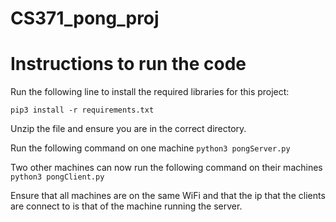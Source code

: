 # CS371_pong_proj

Instructions to run the code
=============================

Run the following line to install the required libraries for this project:

`pip3 install -r requirements.txt`

Unzip the file and ensure you are in the correct directory.

Run the following command on one machine
`python3 pongServer.py`

Two other machines can now run the following command on their machines
`python3 pongClient.py`

Ensure that all machines are on the same WiFi and that the ip that the clients are connect to is that of the machine running the server.
